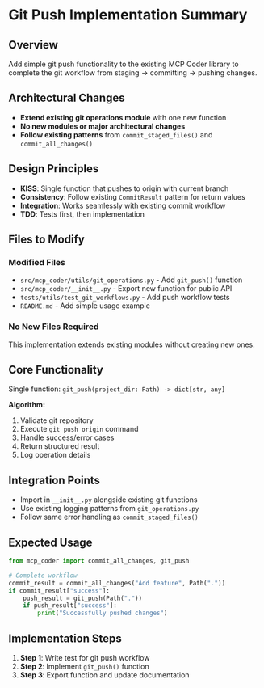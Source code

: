 # Git Push Implementation Summary

## Overview
Add simple git push functionality to the existing MCP Coder library to complete the git workflow from staging → committing → pushing changes.

## Architectural Changes
- **Extend existing git operations module** with one new function
- **No new modules or major architectural changes**
- **Follow existing patterns** from `commit_staged_files()` and `commit_all_changes()`

## Design Principles
- **KISS**: Single function that pushes to origin with current branch
- **Consistency**: Follow existing `CommitResult` pattern for return values
- **Integration**: Works seamlessly with existing commit workflow
- **TDD**: Tests first, then implementation

## Files to Modify

### Modified Files
- `src/mcp_coder/utils/git_operations.py` - Add `git_push()` function
- `src/mcp_coder/__init__.py` - Export new function for public API
- `tests/utils/test_git_workflows.py` - Add push workflow tests
- `README.md` - Add simple usage example

### No New Files Required
This implementation extends existing modules without creating new ones.

## Core Functionality
Single function: `git_push(project_dir: Path) -> dict[str, any]`

**Algorithm:**
1. Validate git repository
2. Execute `git push origin` command
3. Handle success/error cases
4. Return structured result
5. Log operation details

## Integration Points
- Import in `__init__.py` alongside existing git functions
- Use existing logging patterns from `git_operations.py`
- Follow same error handling as `commit_staged_files()`

## Expected Usage
```python
from mcp_coder import commit_all_changes, git_push

# Complete workflow
commit_result = commit_all_changes("Add feature", Path("."))
if commit_result["success"]:
    push_result = git_push(Path("."))
    if push_result["success"]:
        print("Successfully pushed changes")
```

## Implementation Steps
1. **Step 1**: Write test for git push workflow
2. **Step 2**: Implement `git_push()` function
3. **Step 3**: Export function and update documentation
